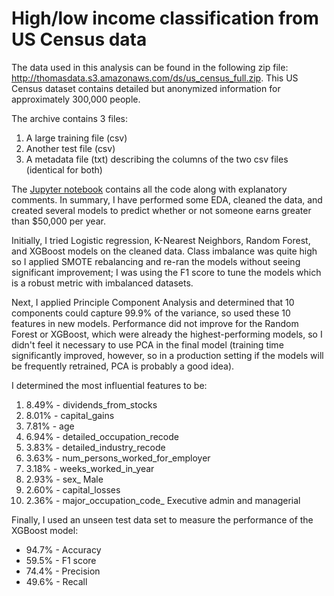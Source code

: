 # High/low income classification from US Census data

The data used in this analysis can be found in the following zip file: http://thomasdata.s3.amazonaws.com/ds/us_census_full.zip. This US Census dataset contains detailed but anonymized information for approximately 300,000 people.

The archive contains 3 files: 
1) A large training file (csv)
2) Another test file (csv)
3) A metadata file (txt) describing the columns of the two csv files (identical for both)

The [Jupyter notebook](census_income.ipynb) contains all the code along with explanatory comments. In summary, I have performed some EDA, cleaned the data, and created several models to predict whether or not someone earns greater than $50,000 per year.

Initially, I tried Logistic regression, K-Nearest Neighbors, Random Forest, and XGBoost models on the cleaned data. Class imbalance was quite high so I applied SMOTE rebalancing and re-ran the models without seeing significant improvement; I was using the F1 score to tune the models which is a robust metric with imbalanced datasets.

Next, I applied Principle Component Analysis and determined that 10 components could capture 99.9% of the variance, so used these 10 features in new models. Performance did not improve for the Random Forest or XGBoost, which were already the highest-performing models, so I didn't feel it necessary to use PCA in the final model (training time significantly improved, however, so in a production setting if the models will be frequently retrained, PCA is probably a good idea).

I determined the most influential features to be:

1. 8.49% - dividends_from_stocks
2. 8.01% - capital_gains
3. 7.81% - age
4. 6.94% - detailed_occupation_recode
5. 3.83% - detailed_industry_recode
6. 3.63% - num_persons_worked_for_employer
7. 3.18% - weeks_worked_in_year
8. 2.93% - sex_ Male
9. 2.60% - capital_losses
10. 2.36% - major_occupation_code_ Executive admin and managerial

Finally, I used an unseen test data set to measure the performance of the XGBoost model:

- 94.7% - Accuracy
- 59.5% - F1 score
- 74.4% - Precision
- 49.6% - Recall